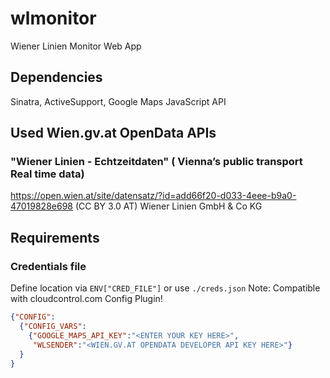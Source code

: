 # wlmonitor
Wiener Linien Monitor Web App

## Dependencies
Sinatra, ActiveSupport, Google Maps JavaScript API

## Used Wien.gv.at OpenData APIs

### "Wiener Linien - Echtzeitdaten" ( Vienna’s public transport Real time data)
https://open.wien.at/site/datensatz/?id=add66f20-d033-4eee-b9a0-47019828e698
(CC BY 3.0 AT) Wiener Linien GmbH & Co KG

## Requirements
### Credentials file 
Define location via `ENV["CRED_FILE"]` or use `./creds.json`
Note: Compatible with cloudcontrol.com Config Plugin!

```json 
{"CONFIG":
  {"CONFIG_VARS":
    {"GOOGLE_MAPS_API_KEY":"<ENTER YOUR KEY HERE>",
     "WLSENDER":"<WIEN.GV.AT OPENDATA DEVELOPER API KEY HERE>"}
  }
}
```

